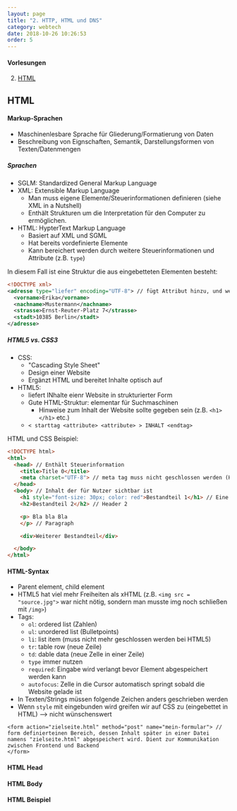 ```yaml
---
layout: page
title: "2. HTTP, HTML und DNS"
category: webtech
date: 2018-10-26 10:26:53
order: 5
---
```


#### Vorlesungen

2. [HTML](https://isis.tu-berlin.de/pluginfile.php/1113291/mod_resource/content/1/webtech-ws18-chapter02.pdf)


## HTML

#### Markup-Sprachen
* Maschinenlesbare Sprache für Gliederung/Formatierung von Daten
* Beschreibung von Eignschaften, Semantik, Darstellungsformen von Texten/Datenmengen

##### Sprachen
* SGLM: Standardized General Markup Language
* XML: Extensible Markup Language
  * Man muss eigene Elemente/Steuerinformationen definieren (siehe XML in a Nutshell)
  * Enthält Strukturen um die Interpretation für den Computer zu ermöglichen.
* HTML: HypterText Markup Language
  * Basiert auf XML und SGML
  * Hat bereits vordefinierte Elemente
  * Kann bereichert werden durch weitere Steuerinformationen und Attribute (z.B. `type`)

In diesem Fall ist <adresse> eine Struktur die aus eingebetteten Elementen besteht:
```xml
<!DOCTYPE xml>
<adresse type="liefer" encoding="UTF-8"> // fügt Attribut hinzu, und weiß in welchem Encodingsystem es die Info widergeben soll
  <vorname>Erika</vorname>
  <nachname>Mustermann</nachname>
  <strasse>Ernst-Reuter-Platz 7</strasse>
  <stadt>10385 Berlin</stadt>
</adresse>
```

##### HTML5 vs. CSS3
* CSS:
  * "Cascading Style Sheet"
  * Design einer Website
  * Ergänzt HTML und bereitet Inhalte optisch auf
* HTML5:
  * liefert INhalte eienr Website in strukturierter Form
  * Gute HTML-Struktur: elementar für Suchmaschinen
    * Hinweise zum Inhalt der Website sollte gegeben sein (z.B. `<h1></h1>` etc.)
  * `< starttag <attribute> <attribute> > INHALT <endtag>`

HTML und CSS Beispiel:
```html
<!DOCTYPE html>
<html>
  <head> // Enthält Steuerinformation
    <title>Title 0</title>
    <meta charset="UTF-8"> // meta tag muss nicht geschlossen werden (HTML5-spezifisch)
  </head>
  <body> // Inhalt der für Nutzer sichtbar ist
    <h1 style="font-size: 30px; color: red">Bestandteil 1</h1> // Eine Zeile von CSS
    <h2>Bestandteil 2</h2> // Header 2

    <p> Bla bla Bla
    </p> // Paragraph

    <div>Weiterer Bestandteil</div>

  </body>
</html>
```

#### HTML-Syntax
* Parent element, child element
* HTML5 hat viel mehr Freiheiten als xHTML (z.B. `<img src = "source.jpg">` war nicht nötig, sondern man musste img noch schließen mit `/img>`)
* Tags:
  * `ol`: ordered list (Zahlen)
  * `ul`: unordered list (Bulletpoints)
  * `li`: list item (muss nicht mehr geschlossen werden bei HTML5)
  * `tr`: table row (neue Zeile)
  * `td`: dable data (neue Zelle in einer Zeile)
  * `type` immer nutzen
  * `required`: Eingabe wird verlangt bevor Element abgespeichert werden kann
  * `autofocus`: Zelle in die Cursor automatisch springt sobald die Website gelade ist
* In Texten/Strings müssen folgende Zeichen anders geschrieben werden
* Wenn `style` mit eingebunden wird greifen wir auf CSS zu (eingebettet in HTML) --> nicht wünschenswert

```html5
<form action="zielseite.html" method="post" name="mein-formular"> // form definierteinen Bereich, dessen Inhalt später in einer Datei namens "zielseite.html" abgespeichert wird. Dient zur Kommunikation zwischen Frontend und Backend
</form>
```


#### HTML Head
#### HTML Body
#### HTML Beispiel
